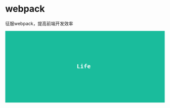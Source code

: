 # webpack
征服webpack，提高前端开发效率

![image](https://github.com/JasonBai007/webpack/blob/master/screen.gif)
